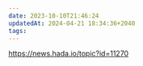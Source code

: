 ```yaml
---
date: 2023-10-10T21:46:24
updatedAt: 2024-04-21 18:34:36+2040
tags: 
---
```

https://news.hada.io/topic?id=11270